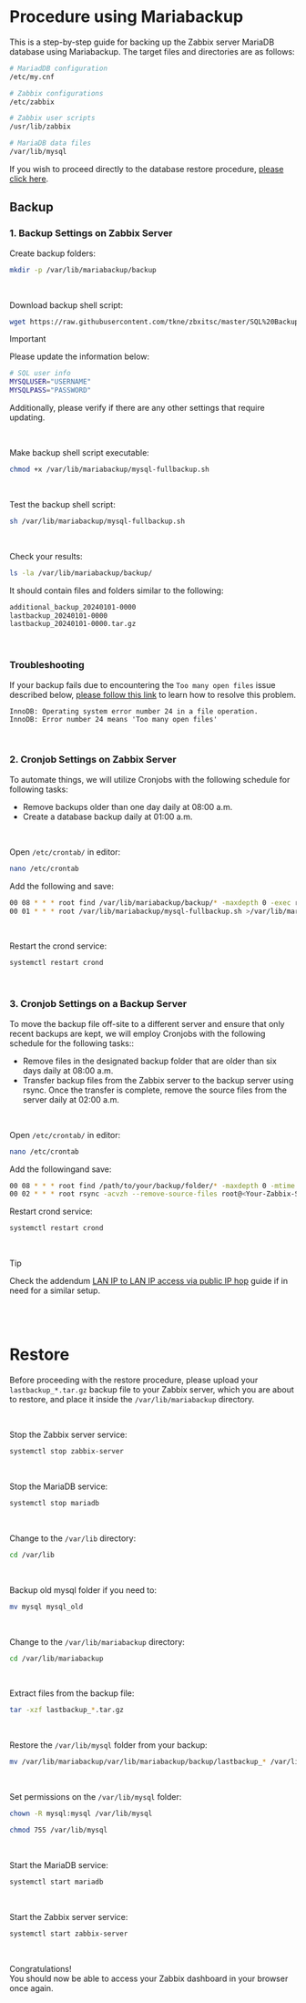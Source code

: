 # Procedure using Mariabackup
This is a step-by-step guide for backing up the Zabbix server MariaDB database using Mariabackup. The target files and directories are as follows:
```bash
# MariadDB configuration
/etc/my.cnf

# Zabbix configurations
/etc/zabbix

# Zabbix user scripts
/usr/lib/zabbix

# MariaDB data files 
/var/lib/mysql
```

If you wish to proceed directly to the database restore procedure, [please click here](#restore).</br>


## Backup
### 1. Backup Settings on Zabbix Server
Create backup folders:</br>
```bash
mkdir -p /var/lib/mariabackup/backup
```
</br>

Download backup shell script:</br>
```bash
wget https://raw.githubusercontent.com/tkne/zbxitsc/master/SQL%20Backup/mariabackup/mysql-fullbackup.sh -O /var/lib/mariabackup/mysql-fullbackup.sh
```
> [!IMPORTANT]
> Please update the information below:
> ```bash
> # SQL user info
> MYSQLUSER="USERNAME"
> MYSQLPASS="PASSWORD"
> ```
> Additionally, please verify if there are any other settings that require updating.

</br>

Make backup shell script executable:</br>
```bash
chmod +x /var/lib/mariabackup/mysql-fullbackup.sh
```
</br>

Test the backup shell script:</br>
```bash
sh /var/lib/mariabackup/mysql-fullbackup.sh
```
</br>

Check your results:</br>
```bash
ls -la /var/lib/mariabackup/backup/
```
It should contain files and folders similar to the following:
```bash
additional_backup_20240101-0000
lastbackup_20240101-0000
lastbackup_20240101-0000.tar.gz
```
</br>

### Troubleshooting
If your backup fails due to encountering the `Too many open files` issue described below, [please follow this link](https://www.percona.com/blog/using-percona-xtrabackup-mysql-instance-large-number-tables/) to learn how to resolve this problem.
```
InnoDB: Operating system error number 24 in a file operation.
InnoDB: Error number 24 means 'Too many open files' 
```

</br>

### 2. Cronjob Settings on Zabbix Server
To automate things, we will utilize Cronjobs with the following schedule for following tasks:
- Remove backups older than one day daily at 08:00 a.m.
- Create a database backup daily at 01:00 a.m.

</br>

Open `/etc/crontab/` in editor:
```bash
nano /etc/crontab
```
Add the following and save:
```bash
00 08 * * * root find /var/lib/mariabackup/backup/* -maxdepth 0 -exec rm -rf {} +
00 01 * * * root /var/lib/mariabackup/mysql-fullbackup.sh >/var/lib/mariabackup/lastrun.log 2>&1
```
</br>

Restart the crond service:
```bash
systemctl restart crond
```
</br>

### 3. Cronjob Settings on a Backup Server
To move the backup file off-site to a different server and ensure that only recent backups are kept, we will employ Cronjobs with the following schedule for the following tasks::
- Remove files in the designated backup folder that are older than six days daily at 08:00 a.m.
- Transfer backup files from the Zabbix server to the backup server using rsync. Once the transfer is complete, remove the source files from the server daily at 02:00 a.m.

</br>

Open `/etc/crontab/` in editor:
```bash
nano /etc/crontab
```
Add the followingand save:
```bash
00 08 * * * root find /path/to/your/backup/folder/* -maxdepth 0 -mtime +6 -exec rm -rf {} +
00 02 * * * root rsync -acvzh --remove-source-files root@<Your-Zabbix-Server-IP-Address>:/var/lib/mariabackup/backup/*.tar.gz /path/to/your/backup/folder
```

Restart crond service:
```bash
systemctl restart crond
```
</br>

> [!TIP]
> Check the addendum [LAN IP to LAN IP access via public IP hop](https://raw.githubusercontent.com/tkne/zbxitsc/master/SQL%20Backup/addendum/) guide if in need for a similar setup.

</br>
</br>

# Restore
Before proceeding with the restore procedure, please upload your `lastbackup_*.tar.gz` backup file to your Zabbix server, which you are about to restore, and place it inside the `/var/lib/mariabackup` directory.

</br>

Stop the Zabbix server service:
```bash
systemctl stop zabbix-server
```
</br>

Stop the MariaDB service:
```bash
systemctl stop mariadb
```
</br>

Change to the `/var/lib` directory:
```bash
cd /var/lib
```
</br>

Backup old mysql folder if you need to:
```bash
mv mysql mysql_old
```
</br>

Change to the `/var/lib/mariabackup` directory:
```bash
cd /var/lib/mariabackup
```
</br>

Extract files from the backup file:
```bash
tar -xzf lastbackup_*.tar.gz
```
</br>

Restore the `/var/lib/mysql` folder from your backup:
```bash
mv /var/lib/mariabackup/var/lib/mariabackup/backup/lastbackup_* /var/lib/mysql
```
</br>

Set permissions on the `/var/lib/mysql` folder:
```bash
chown -R mysql:mysql /var/lib/mysql
```
```bash
chmod 755 /var/lib/mysql
```
</br>

Start the MariaDB service:
```bash
systemctl start mariadb
```
</br>

Start the Zabbix server service:
```bash
systemctl start zabbix-server
```
</br>

Congratulations!</br>
You should now be able to access your Zabbix dashboard in your browser once again.